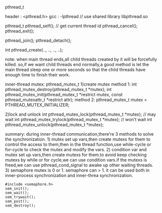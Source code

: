 pthread_t

header	:	<pthread.h>
gcc		:	-lpthread				// use shared library libpthread.so

pthread_t pthread_self();			// get current thread id
pthread_cancel();
pthread_exit();

pthread_join();
pthread_detach();

int pthread_create(.., .., .., ..);

note:
	when main thread ends,all child threads created by it will be forcefully killed.
	so,if we want child threads end normally,a good method is let the main thread sleep one or more seconds so that the child threads have enough time to finish their work.

inner-thread mutex:
pthread_mutex_t
1)create mutex
 method 1:
int pthread_mutex_destroy(pthread_mutex_t *mutex);
int pthread_mutex_init(pthread_mutex_t *restrict mutex,
						const pthread_mutexattr_t *restrict attr);
 method 2:
pthread_mutex_t mutex = PTHREAD_MUTEX_INITIALIZER;

2)lock and unlock
int pthread_mutex_lock(pthread_mutex_t *mutex);			// may wait
int pthread_mutex_trylock(pthread_mutex_t *mutex);		// won't wait
int pthread_mutex_unlock(pthread_mutex_t *mutex);

summary:
	during inner-thread communication,there're 3 methods to solve the synchronization.
	1) mutex
	set up vars,then create mutexs for them to control the access to them,then in the thread function,use while-cycle or for-cycle to check the mutex and modify the vars.
	2) condition var and mutex
	set up vars,then create mutexs for them.to avoid keep checking mutexs by while or for cycle,we can use condition vars.if the mutexs is freed,we can use pthread_cond_signal to awake up other waiting threads.
	3) semaphore
	mutex is 0 or 1.
	semaphore can > 1.
	it can be used both in inner-process synchronization and inner-threa synchronization.

	#include <semaphore.h>
	sem_init();
	sem_wait();
	sem_trywait();
	sem_post();
	sem_destroy();

